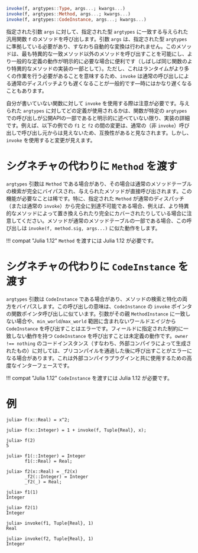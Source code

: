 ```julia
invoke(f, argtypes::Type, args...; kwargs...)
invoke(f, argtypes::Method, args...; kwargs...)
invoke(f, argtypes::CodeInstance, args...; kwargs...)
```

指定された引数 `args` に対して、指定された型 `argtypes` に一致する与えられた汎用関数 `f` のメソッドを呼び出します。引数 `args` は、指定された型 `argtypes` に準拠している必要があり、すなわち自動的な変換は行われません。このメソッドは、最も特異的な一致メソッド以外のメソッドを呼び出すことを可能にし、より一般的な定義の動作が明示的に必要な場合に便利です（しばしば同じ関数のより特異的なメソッドの実装の一部として）。ただし、これはランタイムがより多くの作業を行う必要があることを意味するため、`invoke` は通常の呼び出しによる通常のディスパッチよりも遅くなることが一般的です—時にはかなり遅くなることもあります。

自分が書いていない関数に対して `invoke` を使用する際は注意が必要です。与えられた `argtypes` に対してどの定義が使用されるかは、関数が特定の `argtypes` での呼び出しが公開APIの一部であると明示的に述べていない限り、実装の詳細です。例えば、以下の例での `f1` と `f2` の間の変更は、通常の（非 `invoke`）呼び出しで呼び出し元からは見えないため、互換性があると見なされます。しかし、`invoke` を使用すると変更が見えます。

# シグネチャの代わりに `Method` を渡す

`argtypes` 引数は `Method` である場合があり、その場合は通常のメソッドテーブルの検索が完全にバイパスされ、与えられたメソッドが直接呼び出されます。この機能が必要なことは稀です。特に、指定された `Method` が通常のディスパッチ（または通常の `invoke`）から完全に到達不可能である場合、例えば、より特異的なメソッドによって置き換えられたり完全にカバーされたりしている場合に注意してください。メソッドが通常のメソッドテーブルの一部である場合、この呼び出しは `invoke(f, method.sig, args...)` に似た動作をします。

!!! compat "Julia 1.12"
    `Method` を渡すには Julia 1.12 が必要です。


# シグネチャの代わりに `CodeInstance` を渡す

`argtypes` 引数は `CodeInstance` である場合があり、メソッドの検索と特化の両方をバイパスします。この呼び出しの意味は、`CodeInstance` の `invoke` ポインタの関数ポインタ呼び出しに似ています。引数がその親 `MethodInstance` に一致しない場合や、`min_world`/`max_world` 範囲に含まれないワールドエイジから `CodeInstance` を呼び出すことはエラーです。フィールドに指定された制約に一致しない動作を持つ `CodeInstance` を呼び出すことは未定義の動作です。`owner !== nothing` のコードインスタンス（すなわち、外部コンパイラによって生成されたもの）に対しては、プリコンパイルを通過した後に呼び出すことがエラーになる場合があります。これは外部コンパイラプラグインと共に使用するための高度なインターフェースです。

!!! compat "Julia 1.12"
    `CodeInstance` を渡すには Julia 1.12 が必要です。


# 例

```jldoctest
julia> f(x::Real) = x^2;

julia> f(x::Integer) = 1 + invoke(f, Tuple{Real}, x);

julia> f(2)
5

julia> f1(::Integer) = Integer
       f1(::Real) = Real;

julia> f2(x::Real) = _f2(x)
       _f2(::Integer) = Integer
       _f2(_) = Real;

julia> f1(1)
Integer

julia> f2(1)
Integer

julia> invoke(f1, Tuple{Real}, 1)
Real

julia> invoke(f2, Tuple{Real}, 1)
Integer
```
